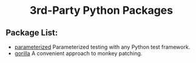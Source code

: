 <div align="center">

# 3rd-Party Python Packages

</div>

## Package List:
+ [parameterized](https://github.com/wolever/parameterized) Parameterized testing with any Python test framework.
+ [gorilla](https://github.com/christophercrouzet/gorilla) A convenient approach to monkey patching.
